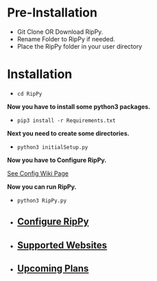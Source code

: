 # Pre-Installation
* Git Clone OR Download RipPy.
* Rename Folder to RipPy if needed.
* Place the RipPy folder in your user directory

# Installation
* `cd RipPy`

**Now you have to install some python3 packages.**
* `pip3 install -r Requirements.txt`

**Next you need to create some directories.**

* `python3 initialSetup.py`

**Now you have to Configure RipPy.**

[See Config Wiki Page](https://github.com/Zachary24/RipPy/wiki/Configure-RipPy)

**Now you can run RipPy.**

* `python3 RipPy.py`

* ## [Configure RipPy](https://github.com/Zachary24/RipPy/wiki/Configure-RipPy)
* ## [Supported Websites](https://github.com/Zachary24/RipPy/wiki/Supported-Websites)
* ## [Upcoming Plans](https://github.com/Zachary24/RipPy/wiki/Upcoming-Plans)
